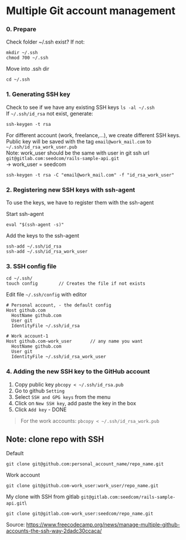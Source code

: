 # Multiple Git account management

### 0. Prepare
Check folder ~/.ssh exist?
If not:
```
mkdir ~/.ssh
chmod 700 ~/.ssh
```
Move into .ssh dir
```
cd ~/.ssh
```

### 1. Generating SSH key
Check to see if we have any existing SSH keys `ls -al ~/.ssh`\
If `~/.ssh/id_rsa` not exist, generate:
```
ssh-keygen -t rsa
```
For different account (work, freelance,...), we create different SSH keys.\
Public key will be saved with the tag `email@work_mail.com` to `~/.ssh/id_rsa_work_user.pub`\
Note: work_user should be the same with user in git ssh url
`git@gitlab.com:seedcom/rails-sample-api.git`\
-> work_user = seedcom
```
ssh-keygen -t rsa -C "email@work_mail.com" -f "id_rsa_work_user"
```

### 2. Registering new SSH keys with ssh-agent
To use the keys, we have to register them with the ssh-agent

Start ssh-agent
```
eval "$(ssh-agent -s)"
```
Add the keys to the ssh-agent
```
ssh-add ~/.ssh/id_rsa
ssh-add ~/.ssh/id_rsa_work_user
```

### 3. SSH config file
```
cd ~/.ssh/
touch config		// Creates the file if not exists
```
Edit file `~/.ssh/config` with editor
```
# Personal account, - the default config
Host github.com
  HostName github.com
  User git
  IdentityFile ~/.ssh/id_rsa

# Work account-1
Host github.com-work_user		// any name you want
  HostName github.com
  User git
  IdentityFile ~/.ssh/id_rsa_work_user
```

### 4. Adding the new SSH key to the GitHub account
1. Copy public key `pbcopy < ~/.ssh/id_rsa.pub`
2. Go to github `Setting`
3. Select `SSH and GPG keys` from the menu
4. Click on `New SSH key`, add paste the key in the box
5. Click `Add key` - DONE
> For the work accounts: `pbcopy < ~/.ssh/id_rsa_work.pub`

## Note: clone repo with SSH
Default
```
git clone git@github.com:personal_account_name/repo_name.git
```
Work account
```
git clone git@github.com-work_user:work_user/repo_name.git
```
My clone with SSH from gitlab
`git@gitlab.com:seedcom/rails-sample-api.git`\
```
git clone git@gitlab.com-work_user:seedcom/repo_name.git
```

Source: https://www.freecodecamp.org/news/manage-multiple-github-accounts-the-ssh-way-2dadc30ccaca/
